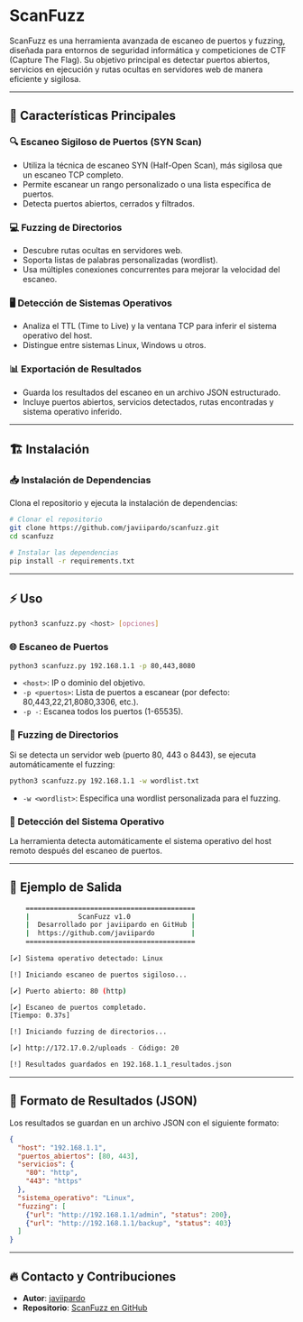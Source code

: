# ScanFuzz

ScanFuzz es una herramienta avanzada de escaneo de puertos y fuzzing, diseñada para entornos de seguridad informática y competiciones de CTF (Capture The Flag). Su objetivo principal es detectar puertos abiertos, servicios en ejecución y rutas ocultas en servidores web de manera eficiente y sigilosa.

---

## 🚀 Características Principales

### 🔍 Escaneo Sigiloso de Puertos (SYN Scan)
- Utiliza la técnica de escaneo SYN (Half-Open Scan), más sigilosa que un escaneo TCP completo.
- Permite escanear un rango personalizado o una lista específica de puertos.
- Detecta puertos abiertos, cerrados y filtrados.

### 💻 Fuzzing de Directorios
- Descubre rutas ocultas en servidores web.
- Soporta listas de palabras personalizadas (wordlist).
- Usa múltiples conexiones concurrentes para mejorar la velocidad del escaneo.

### 🖥️ Detección de Sistemas Operativos
- Analiza el TTL (Time to Live) y la ventana TCP para inferir el sistema operativo del host.
- Distingue entre sistemas Linux, Windows u otros.

### 📊 Exportación de Resultados
- Guarda los resultados del escaneo en un archivo JSON estructurado.
- Incluye puertos abiertos, servicios detectados, rutas encontradas y sistema operativo inferido.

---

## 🏗 Instalación

### 📥 Instalación de Dependencias
Clona el repositorio y ejecuta la instalación de dependencias:

```bash
# Clonar el repositorio
git clone https://github.com/javiipardo/scanfuzz.git
cd scanfuzz

# Instalar las dependencias
pip install -r requirements.txt
```

---

## ⚡ Uso

```bash
python3 scanfuzz.py <host> [opciones]
```

### 🌐 Escaneo de Puertos
```bash
python3 scanfuzz.py 192.168.1.1 -p 80,443,8080
```
- `<host>`: IP o dominio del objetivo.
- `-p <puertos>`: Lista de puertos a escanear (por defecto: 80,443,22,21,8080,3306, etc.).
- `-p -`: Escanea todos los puertos (1-65535).

### 📂 Fuzzing de Directorios
Si se detecta un servidor web (puerto 80, 443 o 8443), se ejecuta automáticamente el fuzzing:

```bash
python3 scanfuzz.py 192.168.1.1 -w wordlist.txt
```
- `-w <wordlist>`: Especifica una wordlist personalizada para el fuzzing.

### 🔎 Detección del Sistema Operativo
La herramienta detecta automáticamente el sistema operativo del host remoto después del escaneo de puertos.

---

## 📜 Ejemplo de Salida

```bash
    ==========================================
    |            ScanFuzz v1.0               |
    |  Desarrollado por javiipardo en GitHub |
    |  https://github.com/javiipardo         |
    ==========================================
    
[✔] Sistema operativo detectado: Linux

[!] Iniciando escaneo de puertos sigiloso...

[✔] Puerto abierto: 80 (http)

[✔] Escaneo de puertos completado.
[Tiempo: 0.37s]

[!] Iniciando fuzzing de directorios...

[✔] http://172.17.0.2/uploads - Código: 20

[!] Resultados guardados en 192.168.1.1_resultados.json
```

---

## 📝 Formato de Resultados (JSON)

Los resultados se guardan en un archivo JSON con el siguiente formato:

```json
{
  "host": "192.168.1.1",
  "puertos_abiertos": [80, 443],
  "servicios": {
    "80": "http",
    "443": "https"
  },
  "sistema_operativo": "Linux",
  "fuzzing": [
    {"url": "http://192.168.1.1/admin", "status": 200},
    {"url": "http://192.168.1.1/backup", "status": 403}
  ]
}
```

---

## 🔥 Contacto y Contribuciones

- **Autor**: [javiipardo](https://github.com/javiipardo)
- **Repositorio**: [ScanFuzz en GitHub](https://github.com/javiipardo/scanfuzz)

